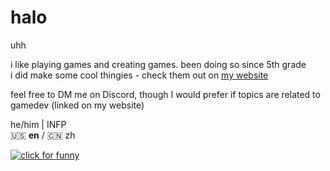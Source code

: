 # halo
uhh

i like playing games and creating games. been doing so since 5th grade\
i did make some cool thingies - check them out on [my website](https://rmfandyplayz.com)

feel free to DM me on Discord, though I would prefer if topics are related to gamedev (linked on my website)

he/him | INFP\
🇺🇸 **en** / 🇨🇳 zh

[![click for funny](https://files.catbox.moe/3lecj0.JPG)](https://files.catbox.moe/ujvodq.mp4)
